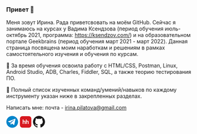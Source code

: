 ### Привет 👋

Меня зовут Ирина. Рада приветсвовать на моём GitHub. Сейчас я занимаюсь на курсах у Вадима Ксендзова (период обучения июль-октябрь 2021, программа: https://ksendzov.com/) и на образовательном портале Geekbrains (период обучения март 2021 - март 2022). Данная страница посвящена моим наработкам и решениям в рамках самостоятельного изучения и обучения по курсам.

:blue_book: За время обучения освоила работу с HTML/CSS, Postman, Linux, Android Studio, ADB, Charles, Fiddler, SQL, а также теорию тестирования ПО.

:pushpin: Полный список изученных команд/умений/навыков по каждому инструменту указан ниже в закрепленных разделах.

Написать мне:
почта - irina.pilatova@gmail.com

[![Telegram](icons/telegram.png)](https://t.me/irinapilatova)
[![HeadHunter](icons/hh.png)](https://hh.ru/resume/5acdd230ff0947b7da0039ed1f554b716d657a)
[![GitHub](icons/github.png)](https://github.com/IPilatova)
